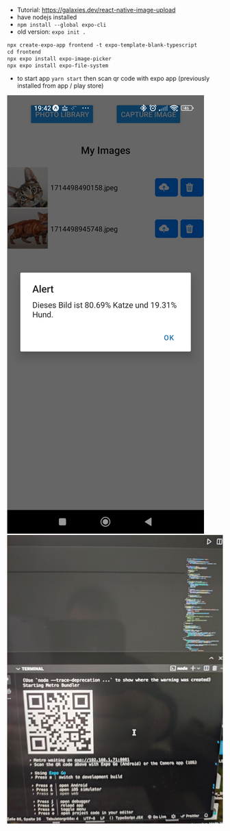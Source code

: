 - Tutorial: https://galaxies.dev/react-native-image-upload
- have nodejs installed
- `npm install --global expo-cli`
- old version: `expo init .`
```
npx create-expo-app frontend -t expo-template-blank-typescript
cd frontend
npx expo install expo-image-picker
npx expo install expo-file-system
```
- to start app `yarn start` then scan qr code with expo app (previously installed from app / play store)

![Screenshot 1](proof.jpg)
![Screenshot 2](load_mobileapp.jpg)
